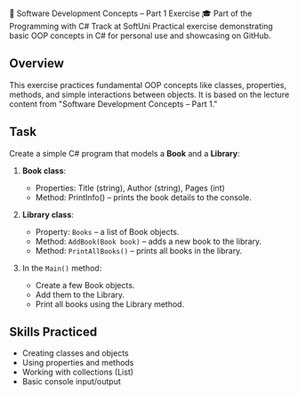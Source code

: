 🧩 Software Development Concepts – Part 1 Exercise
🎓 Part of the Programming with C# Track at SoftUni
Practical exercise demonstrating basic OOP concepts in C# for personal use and showcasing on GitHub.

## Overview
This exercise practices fundamental OOP concepts like classes, properties, methods, and simple interactions between objects. It is based on the lecture content from "Software Development Concepts – Part 1."

## Task
Create a simple C# program that models a **Book** and a **Library**:

1. **Book class**:
   - Properties: Title (string), Author (string), Pages (int)
   - Method: PrintInfo() – prints the book details to the console.

2. **Library class**:
   - Property: `Books` – a list of Book objects.
   - Method: `AddBook(Book book)` – adds a new book to the library.
   - Method: `PrintAllBooks()` – prints all books in the library.

3. In the `Main()` method:
   - Create a few Book objects.
   - Add them to the Library.
   - Print all books using the Library method.

## Skills Practiced
- Creating classes and objects
- Using properties and methods
- Working with collections (List)
- Basic console input/output
